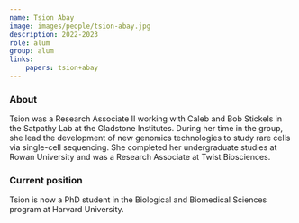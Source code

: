 ```yaml
---
name: Tsion Abay
image: images/people/tsion-abay.jpg
description: 2022-2023
role: alum
group: alum
links:
	papers: tsion+abay
---
```


### About
Tsion was a Research Associate II working with Caleb and Bob Stickels in the Satpathy Lab
at the Gladstone Institutes. During her time in the group, she lead the development of 
new genomics technologies to study rare cells via single-cell sequencing. She completed
her undergraduate studies at Rowan University and was a Research Associate at Twist Biosciences. 


### Current position
Tsion is now a PhD student in the Biological and Biomedical Sciences program at Harvard University. 